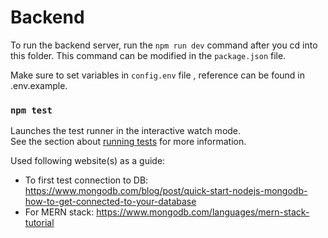 # Backend

To run the backend server, run the `npm run dev` command after you cd into this folder. This command can be modified in the `package.json` file. 

Make sure to set variables in `config.env` file , reference can be found in .env.example.

### `npm test`

Launches the test runner in the interactive watch mode.\
See the section about [running tests](https://facebook.github.io/create-react-app/docs/running-tests) for more information.

Used following website(s) as a guide:
* To first test connection to DB: https://www.mongodb.com/blog/post/quick-start-nodejs-mongodb-how-to-get-connected-to-your-database
* For MERN stack: https://www.mongodb.com/languages/mern-stack-tutorial
